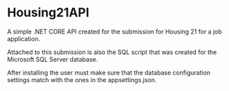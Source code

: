 # Housing21API

A simple .NET CORE API created for the submission for Housing 21 for a job application.

Attached to this submission is also the SQL script that was created for the Microsoft SQL Server database.

After installing the user must make sure that the database configuration settings match with the ones in the appsettings.json.
